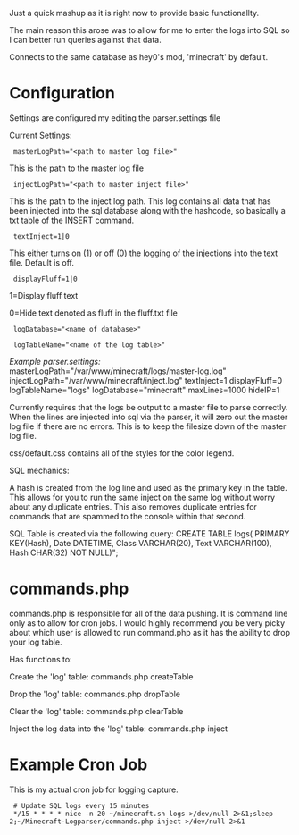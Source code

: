 Just a quick mashup as it is right now to provide basic functionallty.

The main reason this arose was to allow for me to enter the logs into SQL so 
I can better run queries against that data.

Connects to the same database as hey0's mod, 'minecraft' by default.

Configuration
=============

Settings are configured my editing the parser.settings file

Current Settings:

     masterLogPath="<path to master log file>"
This is the path to the master log file

     injectLogPath="<path to master inject file>"
This is the path to the inject log path. This log contains all data that has been injected into 
the sql database along with the hashcode, so basically a txt table of the INSERT command. 

     textInject=1|0

This either turns on (1) or off (0) the logging of the injections into the text file. Default is off.

     displayFluff=1|0   

1=Display fluff text  

0=Hide text denoted as fluff in the fluff.txt file

     logDatabase="<name of database>"

     logTableName="<name of the log table>"

*Example parser.settings:*
     masterLogPath="/var/www/minecraft/logs/master-log.log"
     injectLogPath="/var/www/minecraft/inject.log"
     textInject=1
     displayFluff=0
     logTableName="logs"
     logDatabase="minecraft"
     maxLines=1000
     hideIP=1

Currently requires that the logs be output to a master file to parse correctly.
When the lines are injected into sql via the parser, it will zero out the master log file if there are no errors.
This is to keep the filesize down of the master log file.

css/default.css contains all of the styles for the color legend.

SQL mechanics:

A hash is created from the log line and used as the primary key in the table.
This allows for you to run the same inject on the same log without worry about any duplicate entries.
This also removes duplicate entries for commands that are spammed to the console within that second.

SQL Table is created via the following query:
     CREATE TABLE logs(
       PRIMARY KEY(Hash),
       Date DATETIME,
       Class VARCHAR(20),
       Text VARCHAR(100),
       Hash CHAR(32) NOT NULL)";


commands.php
============

commands.php is responsible for all of the data pushing. It is command line only as to allow for cron 
jobs. I would highly recommend you be very picky about which user is allowed to run command.php as it
has the ability to drop your log table.


Has functions to:

Create the 'log' table:
     commands.php createTable

Drop the 'log' table: 
     commands.php dropTable

Clear the 'log' table: 
     commands.php clearTable

Inject the log data into the 'log' table: 
     commands.php inject


Example Cron Job
================
This is my actual cron job for logging capture.

     # Update SQL logs every 15 minutes
     */15 * * * * nice -n 20 ~/minecraft.sh logs >/dev/null 2>&1;sleep 2;~/Minecraft-Logparser/commands.php inject >/dev/null 2>&1

